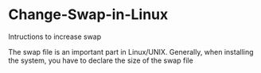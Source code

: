# Change-Swap-in-Linux
Intructions to increase swap

The swap file is an important part in Linux/UNIX. Generally, when installing the system, you have to declare the size of the swap file
